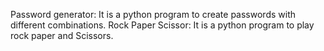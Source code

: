 Password generator: It is a python program to create passwords with different combinations.
Rock Paper Scissor: It is a python program to play rock paper and Scissors.
